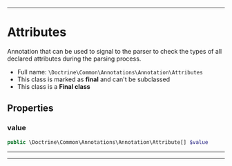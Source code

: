 ***

# Attributes

Annotation that can be used to signal to the parser
to check the types of all declared attributes during the parsing process.

* Full name: `\Doctrine\Common\Annotations\Annotation\Attributes`
* This class is marked as **final** and can't be subclassed
* This class is a **Final class**

## Properties

### value

```php
public \Doctrine\Common\Annotations\Annotation\Attribute[] $value
```

***



***

